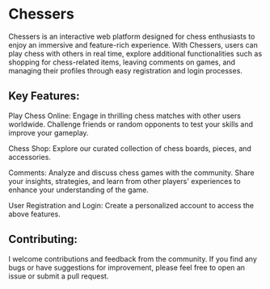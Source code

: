 # Chessers

Chessers is an interactive web platform designed for chess enthusiasts to enjoy an immersive and feature-rich experience. With Chessers, users can play chess with others in real time, explore additional functionalities such as shopping for chess-related items, leaving comments on games, and managing their profiles through easy registration and login processes.

## Key Features:

Play Chess Online: Engage in thrilling chess matches with other users worldwide. Challenge friends or random opponents to test your skills and improve your gameplay.

Chess Shop: Explore our curated collection of chess boards, pieces, and accessories.

Comments: Analyze and discuss chess games with the community. Share your insights, strategies, and learn from other players' experiences to enhance your understanding of the game.

User Registration and Login: Create a personalized account to access the above features.


## Contributing:

I welcome contributions and feedback from the community. If you find any bugs or have suggestions for improvement, please feel free to open an issue or submit a pull request.
